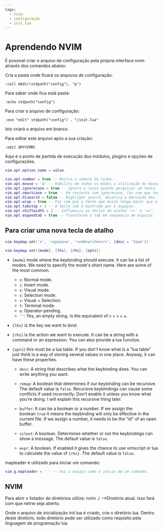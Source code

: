 ```yaml
---
tags:
  - nvim
  - configuração
  - init_lua
---
```

# Aprendendo NVIM

É possível criar o arquivo de configuração pela própria interface nvim através dos comandos abaixo:

Cria a pasta onde ficará os arquivos de configuração:
```vim
:call mkdir(stdpath("config"), "p")
```
Para saber onde fica está pasta:
```vim
:echo stdpath("config")
```
Para criar o arquivo de configuração:
```vim
:exe "edit" stdpath("config") . "/init.lua"
```
Isto criará o arquivo em branco.

Para editar este arquivo após a sua criação:
```vim
:edit $MYVIMRC
```
Aqui é o ponto de partida de execução dos módulos, plugins  e opções de configurações.
```init.lua
vim.opt.option_name = value.

vim.opt.number = true -- Mostra o número da linha.
vim.opt.mouse = 'a' -- Habilita em todos os modos a utilização do mouse para selecionar o texto.
vim.opt.ignorecase = true -- Ignora a caixa quando pesquisar um texto.
vim.opt.smartcase = true -- Em conjunto com ignorecase, faz com que todo o texto em caixa minuscula ignore a caixa. Excluindo pesquisa com caixa alta.
vim.opt.hlsearch = false -- Highlight search, desativa a marcação dos textos que foram pesquisados.
vim.opt.wrap = true -- Faz com que o texto que muito longo maior que a tela seja quebrado para a próxima linha.
vim.opt.tabstop = 2 -- A tecla tab é mostrada por 2 espaços.
vim.opt.shiftwidth = 2 -- Influencia as teclas de atalho '>>' e '<<'.
vim.opt.expandtab = true -- Transforma o tab em sequencia de espaços.
```
## Para criar uma nova tecla de atalho
```lua
vim.keymap.set('n', '<space>w', '<cmd>write<cr>', {desc = 'Save'})
```

```lua
vim.keymap.set({mode}, {lhs}, {rhs}, {opts})
```

- `{mode}` mode where the keybinding should execute. It can be a list of modes. We need to specify the mode's short name. Here are some of the most common.
    
    - `n`: Normal mode.
    - `i`: Insert mode.
    - `x`: Visual mode.
    - `s`: Selection mode.
    - `v`: Visual + Selection.
    - `t`: Terminal mode.
    - `o`: Operator-pending.
    - `''`: Yes, an empty string. Is the equivalent of `n` + `v` + `o`.
- `{lhs}` is the key we want to bind.
    
- `{rhs}` is the action we want to execute. It can be a string with a command or an expression. You can also provide a lua function.
    
- `{opts}` this must be a lua table. If you don't know what is a "lua table" just think is a way of storing several values in one place. Anyway, it can have these properties.
    
    - `desc`: A string that describes what the keybinding does. You can write anything you want.
        
    - `remap`: A boolean that determines if our keybinding can be recursive. The default value is `false`. Recursive keybindings can cause some conflicts if used incorrectly. Don't enable it unless you know what you're doing. I will explain this recursive thing later.
        
    - `buffer`: It can be a boolean or a number. If we assign the boolean `true` it means the keybinding will only be effective in the current file. If we assign a number, it needs to be the "id" of an open buffer.
        
    - `silent`: A boolean. Determines whether or not the keybindings can show a message. The default value is `false`.
        
    - `expr`: A boolean. If enabled it gives the chance to use vimscript or lua to calculate the value of `{rhs}`. The default value is `false`.

mapleader é utilizado para iniciar um comando:
```lua
vim.g.mapleader = ' ' -- Usa o espaço como o inicio de um comando.
```

## NVIM
Para abrir o listador de diretórios utilize:
nvim ./ -->Diretório atual.
Isso fará com que netrw seja aberto.

Onde o arquivo de inicialização init.lua é criado, crie o diretório lua. Dentro deste diretório, todo diretório pode ser utilizado como requisito pela linguagem de programação lua.

